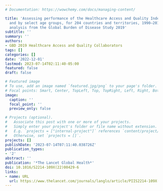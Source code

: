 ```yaml
---
# Documentation: https://wowchemy.com/docs/managing-content/

title: 'Assessing performance of the Healthcare Access and Quality Index, overall
  and by select age groups, for 204 countries and territories, 1990–2019: a systematic
  analysis from the Global Burden of Disease Study 2019'
subtitle: ''
summary: ''
authors:
- GBD 2019 Healthcare Access and Quality Collaborators 
tags: []
categories: []
date: '2022-12-01'
lastmod: 2023-07-14T02:11:40-05:00
featured: false
draft: false

# Featured image
# To use, add an image named `featured.jpg/png` to your page's folder.
# Focal points: Smart, Center, TopLeft, Top, TopRight, Left, Right, BottomLeft, Bottom, BottomRight.
image:
  caption: ''
  focal_point: ''
  preview_only: false

# Projects (optional).
#   Associate this post with one or more of your projects.
#   Simply enter your project's folder or file name without extension.
#   E.g. `projects = ["internal-project"]` references `content/project/deep-learning/index.md`.
#   Otherwise, set `projects = []`.
projects: []
publishDate: '2023-07-14T07:11:40.038726Z'
publication_types:
- '2'
abstract: ''
publication: '*The Lancet Global Health*'
doi: 10.1016/S2214-109X(22)00429-6
links:
- name: URL
  url: https://www.thelancet.com/journals/langlo/article/PIIS2214-109X(22)00429-6/fulltext
---
```


